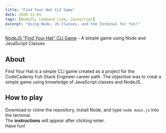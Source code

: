 ```yaml
---
title: "Find Your Hat CLI Game"
date: 2020-11-01
tags: [NodeJS, Command Line, Javascript]
excerpt: "Using Node, JS Classes, and the Terminal for fun!"
---
```


[NodeJS "Find Your Hat" CLI Game](https://github.com/vincanger/coding_projects/tree/master/find-your-hat-game) - A simple game using Node and JavaScript Classes

## About
Find Your Hat is a simple CLI game created as a project for the CodeCademy Full-Stack Engineer career path. The objective was to creat a simple game using knowledge of JavaScript classes and NodeJS.  

## How to play
Download or clone the repository, install Node, and type `node main.js` into the terminal.  
The **instructions** will appear after clicking enter.  
Have fun!